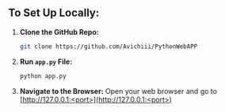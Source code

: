 ## To Set Up Locally:

1. **Clone the GitHub Repo:**
    ```bash
    git clone https://github.com/Avichiii/PythonWebAPP
    ```

2. **Run `app.py` File:**
    ```bash
    python app.py
    ```

3. **Navigate to the Browser:**
    Open your web browser and go to [http://127.0.0.1:<port>](http://127.0.0.1:<port>)

